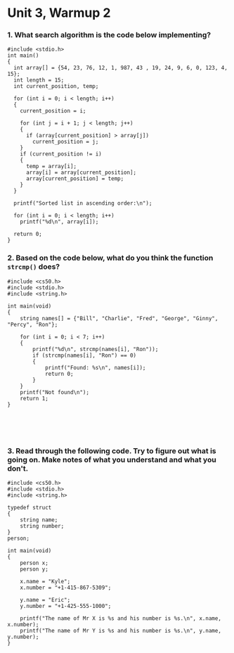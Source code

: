 # Unit 3, Warmup 2

### 1. What search algorithm is the code below implementing?

```
#include <stdio.h>
int main()
{
  int array[] = {54, 23, 76, 12, 1, 987, 43 , 19, 24, 9, 6, 0, 123, 4, 15};
  int length = 15;  
  int current_position, temp;

  for (int i = 0; i < length; i++)
  {
    current_position = i;

    for (int j = i + 1; j < length; j++)
    {
      if (array[current_position] > array[j])
        current_position = j;
    }
    if (current_position != i)
    {
      temp = array[i];
      array[i] = array[current_position];
      array[current_position] = temp;
    }
  }

  printf("Sorted list in ascending order:\n");

  for (int i = 0; i < length; i++)
    printf("%d\n", array[i]);

  return 0;
}
```

### 2. Based on the code below, what do you think the function `strcmp()` does?

```
#include <cs50.h>
#include <stdio.h>
#include <string.h>

int main(void)
{
    string names[] = {"Bill", "Charlie", "Fred", "George", "Ginny", "Percy", "Ron"};

    for (int i = 0; i < 7; i++)
    {
        printf("%d\n", strcmp(names[i], "Ron"));
        if (strcmp(names[i], "Ron") == 0)
        {
            printf("Found: %s\n", names[i]);
            return 0;
        } 
    }
    printf("Not found\n");
    return 1;
}
```

&nbsp;  
&nbsp;  
&nbsp;  

### 3. Read through the following code. Try to figure out what is going on. Make notes of what you understand and what you don't.

```
#include <cs50.h>
#include <stdio.h>
#include <string.h>

typedef struct
{
    string name;
    string number;
}
person;

int main(void)
{
    person x;
    person y;

    x.name = "Kyle";
    x.number = "+1-415-867-5309";

    y.name = "Eric";
    y.number = "+1-425-555-1000";

    printf("The name of Mr X is %s and his number is %s.\n", x.name, x.number);
    printf("The name of Mr Y is %s and his number is %s.\n", y.name, y.number);
}
```
